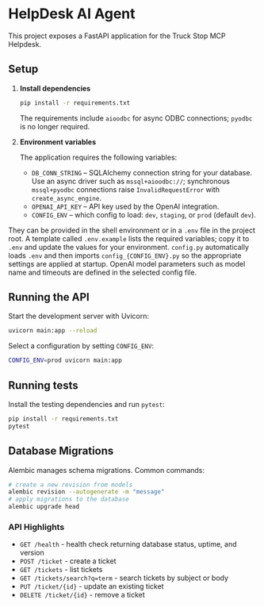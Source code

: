 # HelpDesk AI Agent

This project exposes a FastAPI application for the Truck Stop MCP Helpdesk.

## Setup

1. **Install dependencies**

   ```bash
   pip install -r requirements.txt
   ```

   The requirements include `aioodbc` for async ODBC connections; `pyodbc` is no longer required.
2. **Environment variables**

   The application requires the following variables:

   - `DB_CONN_STRING` – SQLAlchemy connection string for your database. Use an async driver such as `mssql+aioodbc://`; synchronous `mssql+pyodbc` connections raise `InvalidRequestError` with `create_async_engine`.
   - `OPENAI_API_KEY` – API key used by the OpenAI integration.
   - `CONFIG_ENV` – which config to load: `dev`, `staging`, or `prod` (default `dev`).

  They can be provided in the shell environment or in a `.env` file in the project root.
  A template called `.env.example` lists the required variables; copy it to `.env` and
  update the values for your environment. `config.py` automatically loads `.env` and
  then imports `config_{CONFIG_ENV}.py` so the appropriate settings are applied at
  startup. OpenAI model parameters such as model name and timeouts are defined in the
  selected config file.

## Running the API

Start the development server with Uvicorn:

```bash
uvicorn main:app --reload
```

Select a configuration by setting `CONFIG_ENV`:

```bash
CONFIG_ENV=prod uvicorn main:app
```

## Running tests

Install the testing dependencies and run `pytest`:

```bash
pip install -r requirements.txt
pytest
```

## Database Migrations

Alembic manages schema migrations. Common commands:

```bash
# create a new revision from models
alembic revision --autogenerate -m "message"
# apply migrations to the database
alembic upgrade head
```

### API Highlights

- `GET /health` - health check returning database status, uptime, and version
- `POST /ticket` - create a ticket
- `GET /tickets` - list tickets
- `GET /tickets/search?q=term` - search tickets by subject or body
- `PUT /ticket/{id}` - update an existing ticket
- `DELETE /ticket/{id}` - remove a ticket
